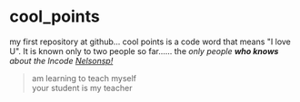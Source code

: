 # cool_points
my first repository at github...
cool points is a code word that means "I love U". It is known only to two people so far......
the _only people **who knows** about the lncode_
*[Nelsonsp!](http://nelsonsp.com)*
>am learning to teach myself  
>your student is my teacher
